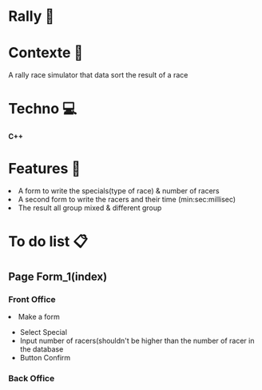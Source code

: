 <h1>Rally &#x1F697;</h1>
<h1>Contexte &#x1F9E0;</h1>
<p>A rally race simulator that data sort the result of a race</p>

<h1>Techno &#x1F4BB;</h1>
<p><strong>C++</strong></p>

<h1>Features &#x1F680;</h1>
<li>A form to write the specials(type of race) & number of racers</li>
<li>A second form to write the racers and their time (min:sec:millisec)</li>
<li>The result all group mixed & different group</li>

<h1>To do list &#x1F4CB;</h1>
<h2>Page Form_1(index)</h2>
<h3>Front Office</h3>
<li>Make a form</li>
<ul>
  <li>Select Special</li>
  <li>Input number of racers(shouldn't be higher than the number of racer in the database</li>
  <li>Button Confirm</li>
</ul>
<h3>Back Office</h3>
<h4></h4>
